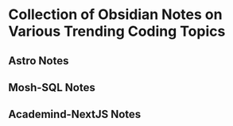 # Collection of Obsidian Notes on Various Trending Coding Topics

## Astro Notes


## Mosh-SQL Notes


## Academind-NextJS Notes

